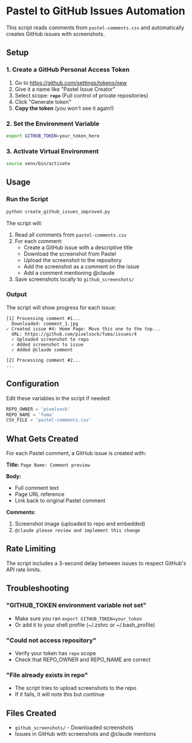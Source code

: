 # Pastel to GitHub Issues Automation

This script reads comments from `pastel-comments.csv` and automatically creates GitHub issues with screenshots.

## Setup

### 1. Create a GitHub Personal Access Token

1. Go to https://github.com/settings/tokens/new
2. Give it a name like "Pastel Issue Creator"
3. Select scope: **`repo`** (Full control of private repositories)
4. Click "Generate token"
5. **Copy the token** (you won't see it again!)

### 2. Set the Environment Variable

```bash
export GITHUB_TOKEN=your_token_here
```

### 3. Activate Virtual Environment

```bash
source venv/bin/activate
```

## Usage

### Run the Script

```bash
python create_github_issues_improved.py
```

The script will:
1. Read all comments from `pastel-comments.csv`
2. For each comment:
   - Create a GitHub issue with a descriptive title
   - Download the screenshot from Pastel
   - Upload the screenshot to the repository
   - Add the screenshot as a comment on the issue
   - Add a comment mentioning @claude
3. Save screenshots locally to `github_screenshots/`

### Output

The script will show progress for each issue:

```
[1] Processing comment #1...
  Downloaded: comment_1.jpg
✓ Created issue #4: Home Page: Move this one to the top...
  URL: https://github.com/pixelsock/fuma/issues/4
  ✓ Uploaded screenshot to repo
  ✓ Added screenshot to issue
  ✓ Added @claude comment

[2] Processing comment #2...
...
```

## Configuration

Edit these variables in the script if needed:

```python
REPO_OWNER = 'pixelsock'
REPO_NAME = 'fuma'
CSV_FILE = 'pastel-comments.csv'
```

## What Gets Created

For each Pastel comment, a GitHub issue is created with:

**Title:** `Page Name: Comment preview`

**Body:**
- Full comment text
- Page URL reference
- Link back to original Pastel comment

**Comments:**
1. Screenshot image (uploaded to repo and embedded)
2. `@claude please review and implement this change`

## Rate Limiting

The script includes a 3-second delay between issues to respect GitHub's API rate limits.

## Troubleshooting

### "GITHUB_TOKEN environment variable not set"
- Make sure you ran `export GITHUB_TOKEN=your_token`
- Or add it to your shell profile (~/.zshrc or ~/.bash_profile)

### "Could not access repository"
- Verify your token has `repo` scope
- Check that REPO_OWNER and REPO_NAME are correct

### "File already exists in repo"
- The script tries to upload screenshots to the repo
- If it fails, it will note this but continue

## Files Created

- `github_screenshots/` - Downloaded screenshots
- Issues in GitHub with screenshots and @claude mentions
